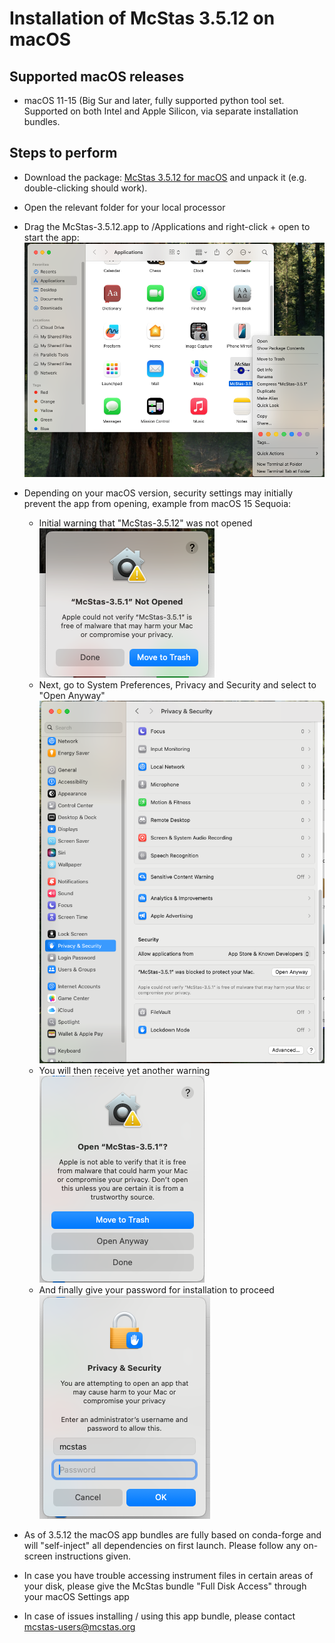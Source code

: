 # Installation of McStas 3.5.12 on macOS 

## Supported macOS releases
* macOS 11-15 (Big Sur and later, fully supported python tool set. Supported on both Intel and Apple Silicon,
  via separate installation bundles.

## Steps to perform

* Download the package:
  [McStas 3.5.12 for macOS](https://download.mcstas.org/mcstas-3.5.12/macOS/mcstas-3.5.12-macOS-conda.tar.gz)
 and unpack it (e.g. double-clicking should work).

* Open the relevant folder for your local processor

* Drag the McStas-3.5.12.app to /Applications and right-click + open to start the app:<br/>
![](screenshots/1_open-mcstas-from-Applications.png?raw=true)

* Depending on your macOS version, security settings may initially prevent the app from opening, example from macOS 15 Sequoia:
  - Initial warning that "McStas-3.5.12" was not opened<br/>
  ![](screenshots/2_mcstas-not-opened.png?raw=true)
  - Next, go to System Preferences, Privacy and Security and select to
  "Open Anyway"<br/>
  ![](screenshots/3_mcstas-settings-open-anyway.png?raw=true)
  - You will then receive yet another warning<br/>
  ![](screenshots/4_mcstas-open-anyway.png?raw=true)
  - And finally give your password for installation to proceed<br/>
  ![](screenshots/5_admin-password.png?raw=true)

* As of 3.5.12 the macOS app bundles are fully based on conda-forge and will "self-inject" all dependencies on first launch. Please follow any on-screen instructions given.
  
* In case you have trouble accessing instrument files in certain areas
  of your disk, please give the McStas bundle "Full Disk Access"
  through your macOS Settings app

* In case of issues installing / using this app bundle, please contact mcstas-users@mcstas.org
